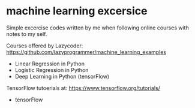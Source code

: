 # machine learning excersice
Simple excercise codes written by me when following online courses with notes to my self.

Courses offered by Lazycoder: https://github.com/lazyprogrammer/machine_learning_examples
- Linear Regression in Python
- Logistic Regression in Python
- Deep Learning in Python (tensorFlow)

TensorFlow tutoerials at: https://www.tensorflow.org/tutorials/
- tensorFlow
